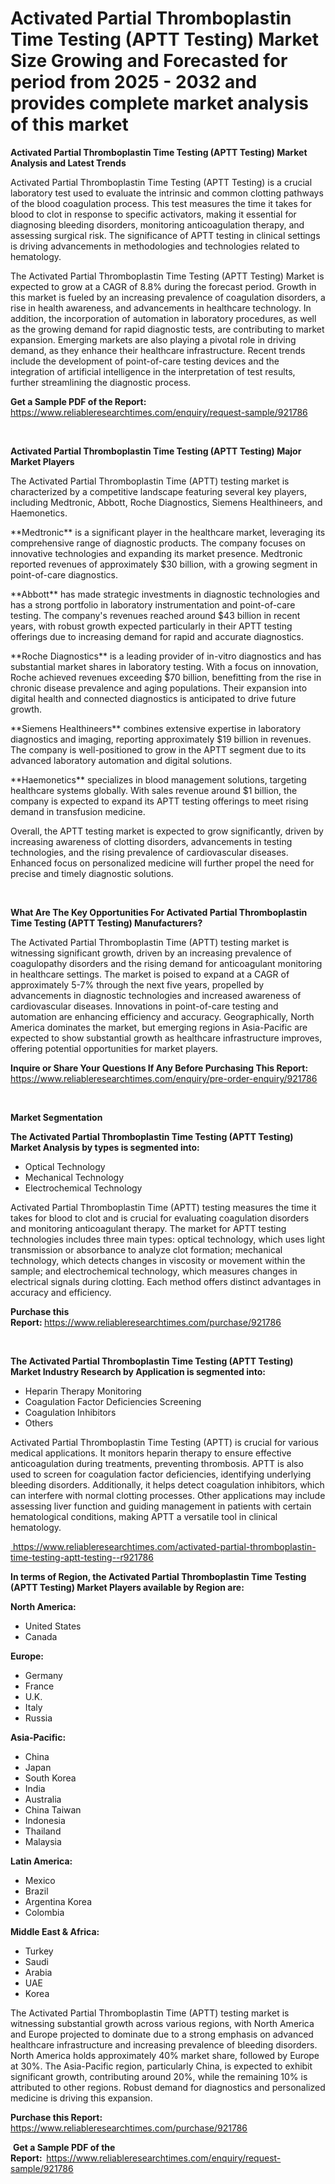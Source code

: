 <p><h1>Activated Partial Thromboplastin Time Testing (APTT Testing) Market Size Growing and Forecasted for period from 2025 - 2032 and provides complete market analysis of this market</h1></p><p><strong>Activated Partial Thromboplastin Time Testing (APTT Testing) Market Analysis and Latest Trends</strong></p>
<p><p>Activated Partial Thromboplastin Time Testing (APTT Testing) is a crucial laboratory test used to evaluate the intrinsic and common clotting pathways of the blood coagulation process. This test measures the time it takes for blood to clot in response to specific activators, making it essential for diagnosing bleeding disorders, monitoring anticoagulation therapy, and assessing surgical risk. The significance of APTT testing in clinical settings is driving advancements in methodologies and technologies related to hematology.</p><p>The Activated Partial Thromboplastin Time Testing (APTT Testing) Market is expected to grow at a CAGR of 8.8% during the forecast period. Growth in this market is fueled by an increasing prevalence of coagulation disorders, a rise in health awareness, and advancements in healthcare technology. In addition, the incorporation of automation in laboratory procedures, as well as the growing demand for rapid diagnostic tests, are contributing to market expansion. Emerging markets are also playing a pivotal role in driving demand, as they enhance their healthcare infrastructure. Recent trends include the development of point-of-care testing devices and the integration of artificial intelligence in the interpretation of test results, further streamlining the diagnostic process.</p></p>
<p><strong>Get a Sample PDF of the Report:&nbsp;</strong> <a href="https://www.reliableresearchtimes.com/enquiry/request-sample/921786?utm_campaign=3585&utm_medium=2&utm_source=Github&utm_content=ia&utm_term=13042025&utm_id=activated-partial-thromboplastin-time-testing-aptt-testing">https://www.reliableresearchtimes.com/enquiry/request-sample/921786</a></p>
<p>&nbsp;</p>
<p><strong>Activated Partial Thromboplastin Time Testing (APTT Testing) Major Market Players</strong></p>
<p><p>The Activated Partial Thromboplastin Time (APTT) testing market is characterized by a competitive landscape featuring several key players, including Medtronic, Abbott, Roche Diagnostics, Siemens Healthineers, and Haemonetics.</p><p>**Medtronic** is a significant player in the healthcare market, leveraging its comprehensive range of diagnostic products. The company focuses on innovative technologies and expanding its market presence. Medtronic reported revenues of approximately $30 billion, with a growing segment in point-of-care diagnostics. </p><p>**Abbott** has made strategic investments in diagnostic technologies and has a strong portfolio in laboratory instrumentation and point-of-care testing. The company's revenues reached around $43 billion in recent years, with robust growth expected particularly in their APTT testing offerings due to increasing demand for rapid and accurate diagnostics.</p><p>**Roche Diagnostics** is a leading provider of in-vitro diagnostics and has substantial market shares in laboratory testing. With a focus on innovation, Roche achieved revenues exceeding $70 billion, benefitting from the rise in chronic disease prevalence and aging populations. Their expansion into digital health and connected diagnostics is anticipated to drive future growth.</p><p>**Siemens Healthineers** combines extensive expertise in laboratory diagnostics and imaging, reporting approximately $19 billion in revenues. The company is well-positioned to grow in the APTT segment due to its advanced laboratory automation and digital solutions.</p><p>**Haemonetics** specializes in blood management solutions, targeting healthcare systems globally. With sales revenue around $1 billion, the company is expected to expand its APTT testing offerings to meet rising demand in transfusion medicine.</p><p>Overall, the APTT testing market is expected to grow significantly, driven by increasing awareness of clotting disorders, advancements in testing technologies, and the rising prevalence of cardiovascular diseases. Enhanced focus on personalized medicine will further propel the need for precise and timely diagnostic solutions.</p></p>
<p>&nbsp;</p>
<p><strong>What Are The Key Opportunities For Activated Partial Thromboplastin Time Testing (APTT Testing) Manufacturers?</strong></p>
<p><p>The Activated Partial Thromboplastin Time (APTT) testing market is witnessing significant growth, driven by an increasing prevalence of coagulopathy disorders and the rising demand for anticoagulant monitoring in healthcare settings. The market is poised to expand at a CAGR of approximately 5-7% through the next five years, propelled by advancements in diagnostic technologies and increased awareness of cardiovascular diseases. Innovations in point-of-care testing and automation are enhancing efficiency and accuracy. Geographically, North America dominates the market, but emerging regions in Asia-Pacific are expected to show substantial growth as healthcare infrastructure improves, offering potential opportunities for market players.</p></p>
<p><strong>Inquire or Share Your Questions If Any Before Purchasing This Report:</strong> <a href="https://www.reliableresearchtimes.com/enquiry/pre-order-enquiry/921786?utm_campaign=3585&utm_medium=2&utm_source=Github&utm_content=ia&utm_term=13042025&utm_id=activated-partial-thromboplastin-time-testing-aptt-testing">https://www.reliableresearchtimes.com/enquiry/pre-order-enquiry/921786</a></p>
<p>&nbsp;</p>
<p><strong>Market Segmentation</strong></p>
<p><strong>The Activated Partial Thromboplastin Time Testing (APTT Testing) Market Analysis by types is segmented into:</strong></p>
<p><ul><li>Optical Technology</li><li>Mechanical Technology</li><li>Electrochemical Technology</li></ul></p>
<p><p>Activated Partial Thromboplastin Time (APTT) testing measures the time it takes for blood to clot and is crucial for evaluating coagulation disorders and monitoring anticoagulant therapy. The market for APTT testing technologies includes three main types: optical technology, which uses light transmission or absorbance to analyze clot formation; mechanical technology, which detects changes in viscosity or movement within the sample; and electrochemical technology, which measures changes in electrical signals during clotting. Each method offers distinct advantages in accuracy and efficiency.</p></p>
<p><strong>Purchase this Report:&nbsp;</strong><a href="https://www.reliableresearchtimes.com/purchase/921786?utm_campaign=3585&utm_medium=2&utm_source=Github&utm_content=ia&utm_term=13042025&utm_id=activated-partial-thromboplastin-time-testing-aptt-testing">https://www.reliableresearchtimes.com/purchase/921786</a></p>
<p>&nbsp;</p>
<p><strong>The Activated Partial Thromboplastin Time Testing (APTT Testing) Market Industry Research by Application is segmented into:</strong></p>
<p><ul><li>Heparin Therapy Monitoring</li><li>Coagulation Factor Deficiencies Screening</li><li>Coagulation Inhibitors</li><li>Others</li></ul></p>
<p><p>Activated Partial Thromboplastin Time Testing (APTT) is crucial for various medical applications. It monitors heparin therapy to ensure effective anticoagulation during treatments, preventing thrombosis. APTT is also used to screen for coagulation factor deficiencies, identifying underlying bleeding disorders. Additionally, it helps detect coagulation inhibitors, which can interfere with normal clotting processes. Other applications may include assessing liver function and guiding management in patients with certain hematological conditions, making APTT a versatile tool in clinical hematology.</p></p>
<p><a href="https://www.reliableresearchtimes.com/activated-partial-thromboplastin-time-testing-aptt-testing--r921786?utm_campaign=3585&utm_medium=2&utm_source=Github&utm_content=ia&utm_term=13042025&utm_id=activated-partial-thromboplastin-time-testing-aptt-testing">&nbsp;https://www.reliableresearchtimes.com/activated-partial-thromboplastin-time-testing-aptt-testing--r921786</a></p>
<p><strong>In terms of Region, the Activated Partial Thromboplastin Time Testing (APTT Testing) Market Players available by Region are:</strong></p>
<p>
    <p> <strong> North America: </strong>
        <ul>
            <li>United States</li>
            <li>Canada</li>
        </ul>
        </p> 
    <p> <strong> Europe: </strong>
        <ul>
            <li>Germany</li>
            <li>France</li>
            <li>U.K.</li>
            <li>Italy</li>
            <li>Russia</li>
        </ul>
        </p> 
    <p> <strong> Asia-Pacific: </strong>
        <ul>
            <li>China</li>
            <li>Japan</li>
            <li>South Korea</li>
            <li>India</li>
            <li>Australia</li>
            <li>China Taiwan</li>
            <li>Indonesia</li>
            <li>Thailand</li>
            <li>Malaysia</li>
        </ul>
        </p> 
    <p> <strong> Latin America: </strong>
        <ul>
            <li>Mexico</li>
            <li>Brazil</li>
            <li>Argentina Korea</li>
            <li>Colombia</li>
        </ul>
        </p> 
    <p> <strong> Middle East & Africa: </strong>
        <ul>
            <li>Turkey</li>
            <li>Saudi</li>
            <li>Arabia</li>
            <li>UAE</li>
            <li>Korea</li>
        </ul>
    </p>
    </p>
<p><p>The Activated Partial Thromboplastin Time (APTT) testing market is witnessing substantial growth across various regions, with North America and Europe projected to dominate due to a strong emphasis on advanced healthcare infrastructure and increasing prevalence of bleeding disorders. North America holds approximately 40% market share, followed by Europe at 30%. The Asia-Pacific region, particularly China, is expected to exhibit significant growth, contributing around 20%, while the remaining 10% is attributed to other regions. Robust demand for diagnostics and personalized medicine is driving this expansion.</p></p>
<p><strong>Purchase this Report: </strong><a href="https://www.reliableresearchtimes.com/purchase/921786?utm_campaign=3585&utm_medium=2&utm_source=Github&utm_content=ia&utm_term=13042025&utm_id=activated-partial-thromboplastin-time-testing-aptt-testing">https://www.reliableresearchtimes.com/purchase/921786</a></p>
<p>&nbsp;<strong>Get a Sample PDF of the Report:&nbsp;&nbsp;</strong><a href="https://www.reliableresearchtimes.com/enquiry/request-sample/921786?utm_campaign=3585&utm_medium=2&utm_source=Github&utm_content=ia&utm_term=13042025&utm_id=activated-partial-thromboplastin-time-testing-aptt-testing">https://www.reliableresearchtimes.com/enquiry/request-sample/921786</a></p>
<p><strong></strong></p>
<p><p></p><p></p><p></p></p>